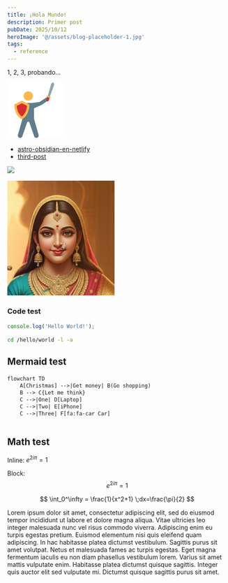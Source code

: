 ```yaml
---
title: ¡Hola Mundo!
description: Primer post
pubDate: 2025/10/12
heroImage: '@/assets/blog-placeholder-1.jpg'
tags:
  - reference
---
```


1, 2, 3, probando...

![](../../assets/icons8-courage.png)
- [astro-obsidian-en-netlify](astro-obsidian-en-netlify.md)
- [third-post](third-post.md)

![](../../images/icons8-super_hero_female.png)

![](../../assets/lakshmi.png)

### Code test
```js
console.log('Hello World!');
```

```sh
cd /hello/world -l -a
```

## Mermaid test
```mermaid
flowchart TD
    A[Christmas] -->|Get money| B(Go shopping)
    B --> C{Let me think}
    C -->|One| D[Laptop]
    C -->|Two| E[iPhone]
    C -->|Three| F[fa:fa-car Car]
  
```

## Math test

Inline: $e^{2i\pi} = 1$

Block:
$$ e^{2i\pi} = 1 $$

$$ \int_0^\infty = \frac{1}{x^2+1} \;dx=\frac{\pi}{2}  $$

Lorem ipsum dolor sit amet, consectetur adipiscing elit, sed do eiusmod tempor incididunt ut labore et dolore magna aliqua. Vitae ultricies leo integer malesuada nunc vel risus commodo viverra. Adipiscing enim eu turpis egestas pretium. Euismod elementum nisi quis eleifend quam adipiscing. In hac habitasse platea dictumst vestibulum. Sagittis purus sit amet volutpat. Netus et malesuada fames ac turpis egestas. Eget magna fermentum iaculis eu non diam phasellus vestibulum lorem. Varius sit amet mattis vulputate enim. Habitasse platea dictumst quisque sagittis. Integer quis auctor elit sed vulputate mi. Dictumst quisque sagittis purus sit amet.
